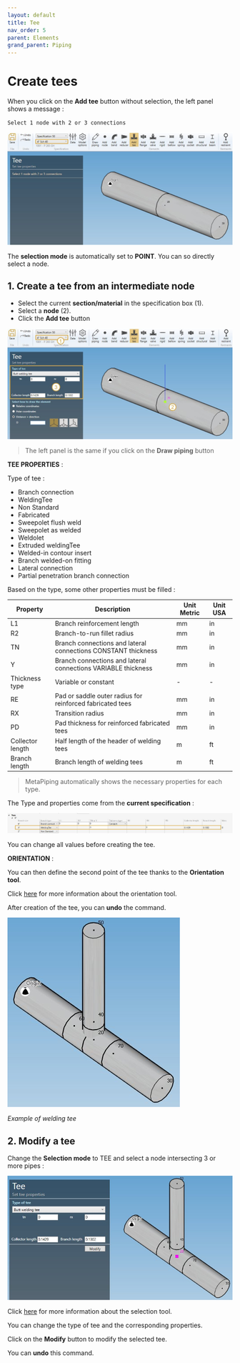 ```yaml
---
layout: default
title: Tee
nav_order: 5
parent: Elements
grand_parent: Piping
---
```


# Create tees

When you click on the **Add tee** button without selection, the left panel shows a message :

    Select 1 node with 2 or 3 connections

![Image](../../Images/Tee1.jpg)

The **selection mode** is automatically set to **POINT**. You can so directly select a node.

## 1. Create a tee from an intermediate node

- Select the current **section/material** in the specification box (1).
- Select a **node** (2).
- Click the **Add tee** button

![Image](../../Images/Tee2.jpg)

>The left panel is the same if you click on the **Draw piping** button

**TEE PROPERTIES** :

Type of tee :

- Branch connection
- WeldingTee
- Non Standard
- Fabricated
- Sweepolet flush weld
- Sweepolet as welded
- Weldolet
- Extruded weldingTee
- Welded-in contour insert
- Branch welded-on fitting
- Lateral connection
- Partial penetration branch connection

Based on the type, some other properties must be filled :

| Property | Description | Unit Metric | Unit USA |
| -------- | ---- | ---- | -- |
| L1 | Branch reinforcement length | mm | in |
| R2 | Branch-to-run fillet radius | mm | in |
| TN | Branch connections and lateral connections CONSTANT thickness | mm | in |
| Y | Branch connections and lateral connections VARIABLE thickness | mm | in |
| Thickness type | Variable or constant | - | - |
| RE | Pad or saddle outer radius for reinforced fabricated tees  | mm | in |
| RX | Transition radius | mm | in |
| PD | Pad thickness for reinforced fabricated tees | mm | in |
| Collector length | Half length of the header of welding tees | m | ft |
| Branch length | Branch length of welding tees | m | ft |

>MetaPiping automatically shows the necessary properties for each type.

The Type and properties come from the **current specification** :

![Image](../../Images/Tee3.jpg)

You can change all values before creating the tee.

**ORIENTATION** :

You can then define the second point of the tee thanks to the **Orientation tool**.

Click [here](https://documentation.metapiping.com/Design/Elements/Orientation.html) for more information about the orientation tool.

After creation of the tee, you can **undo** the command.

![Image](../../Images/Tee4.jpg)

*Example of welding tee*

## 2. Modify a tee

Change the **Selection mode** to TEE and select a node intersecting 3 or more pipes :

![Image](../../Images/Tee5.jpg)

Click [here](https://documentation.metapiping.com/Design/Selection.html) for more information about the selection tool.

You can change the type of tee and the corresponding properties.

Click on the **Modify** button to modify the selected tee.

You can **undo** this command.